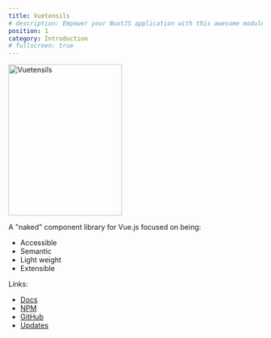 ```yaml
---
title: Vuetensils
# description: Empower your NuxtJS application with this awesome module.
position: 1
category: Introduction
# fullscreen: true
---
```


<CodePreview :code="`<template>
      <VForm>
        <template #default='form'>
          <input name='one'>
          <input v-if='on' required name='two'>
          <button @click='on = !on' type='button'>Toggle</button>
          {{ form }}
        </template>
      </VForm>
    </template>
    <script>
    export default {
      data: () => ({
        on: false
      })
    }
    </script>`"></CodePreview>

<img src="/logo.svg" alt="Vuetensils" width="225" height="300" class="block mx-auto">

A "naked" component library for Vue.js focused on being:

- Accessible
- Semantic
- Light weight
- Extensible

Links:

- [Docs](https://vuetensils.stegosource.com/)
- [NPM](https://www.npmjs.com/package/vuetensils)
- [GitHub](https://github.com/AustinGil/vuetensils)
- [Updates](https://austingil.com/newsletter)
